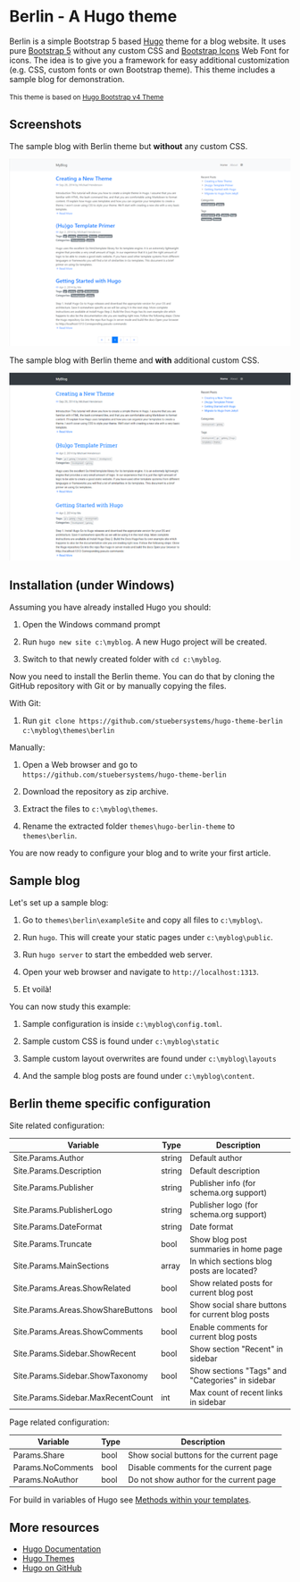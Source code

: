 # Berlin - A Hugo theme

Berlin is a simple Bootstrap 5 based [Hugo](https://gohugo.io) theme for a blog website. It uses pure [Bootstrap 5](https://getbootstrap.com) without any custom CSS and [Bootstrap Icons](https://icons.getbootstrap.com/) Web Font for icons. The idea is to give you a framework for easy additional customization (e.g. CSS, custom fonts or own Bootstrap theme). This theme includes a sample blog for demonstration.

<small>This theme is based on [Hugo Bootstrap v4 Theme](https://github.com/Xzya/hugo-bootstrap)</small>

## Screenshots

The sample blog with Berlin theme but **without** any custom CSS.

![Screenshot - Default](https://raw.githubusercontent.com/stuebersystems/hugo-theme-berlin/master/images/screenshot.png)

The sample blog with Berlin theme and **with** additional custom CSS.

![Screenshot - Custom](https://raw.githubusercontent.com/stuebersystems/hugo-theme-berlin/master/images/screenshot-custom.png)

## Installation (under Windows)

Assuming you have already installed Hugo you should:	

1. Open the Windows command prompt

2. Run `hugo new site c:\myblog`. A new Hugo project will be created.

3. Switch to that newly created folder with `cd c:\myblog`.

Now you need to install the Berlin theme. You can do that by cloning the GitHub repository with Git or by manually copying the files.

With Git:

1. Run `git clone https://github.com/stuebersystems/hugo-theme-berlin c:\myblog\themes\berlin`

Manually:

1. Open a Web browser and go to `https://github.com/stuebersystems/hugo-theme-berlin`

2. Download the repository as zip archive.

3. Extract the files to `c:\myblog\themes`.

4. Rename the extracted folder `themes\hugo-berlin-theme` to `themes\berlin`.

You are now ready to configure your blog and to write your first article. 

## Sample blog

Let's set up a sample blog:

1. Go to `themes\berlin\exampleSite` and copy all files to `c:\myblog\`.

2. Run `hugo`. This will create your static pages under `c:\myblog\public`.

3. Run `hugo server` to start the embedded web server.

3. Open your web browser and navigate to `http://localhost:1313`.

4. Et voilà!

You can now study this example:

1. Sample configuration is inside `c:\myblog\config.toml`.

2. Sample custom CSS is found under `c:\myblog\static`

3. Sample custom layout overwrites are found under `c:\myblog\layouts`

4. And the sample blog posts are found under `c:\myblog\content`.

## Berlin theme specific configuration

Site related configuration:

Variable                           | Type   | Description
---------------------------------- | ------ | ---------
Site.Params.Author                 | string | Default author
Site.Params.Description            | string | Default description
Site.Params.Publisher              | string | Publisher info (for schema.org support)
Site.Params.PublisherLogo          | string | Publisher logo (for schema.org support)
Site.Params.DateFormat             | string | Date format
Site.Params.Truncate               | bool   | Show blog post summaries in home page
Site.Params.MainSections           | array  | In which sections blog posts are located?
Site.Params.Areas.ShowRelated      | bool   | Show related posts for current blog post
Site.Params.Areas.ShowShareButtons | bool   | Show social share buttons for current blog posts
Site.Params.Areas.ShowComments     | bool   | Enable comments for current blog posts
Site.Params.Sidebar.ShowRecent     | bool   | Show section "Recent" in sidebar
Site.Params.Sidebar.ShowTaxonomy   | bool   | Show sections "Tags" and "Categories" in sidebar
Site.Params.Sidebar.MaxRecentCount | int    | Max count of recent links in sidebar

Page related configuration:

Variable          | Type  | Description
------------------| ----- | -----------
Params.Share      | bool  | Show social buttons for the current page 
Params.NoComments | bool  | Disable comments for the current page
Params.NoAuthor   | bool  | Do not show author for the current page

For build in variables of Hugo see [Methods within your templates](https://gohugo.io/methods/).

## More resources

* [Hugo Documentation](https://gohugo.io/documentation)
* [Hugo Themes](https://themes.gohugo.io)
* [Hugo on GitHub](https://github.com/gohugoio/hugo)
